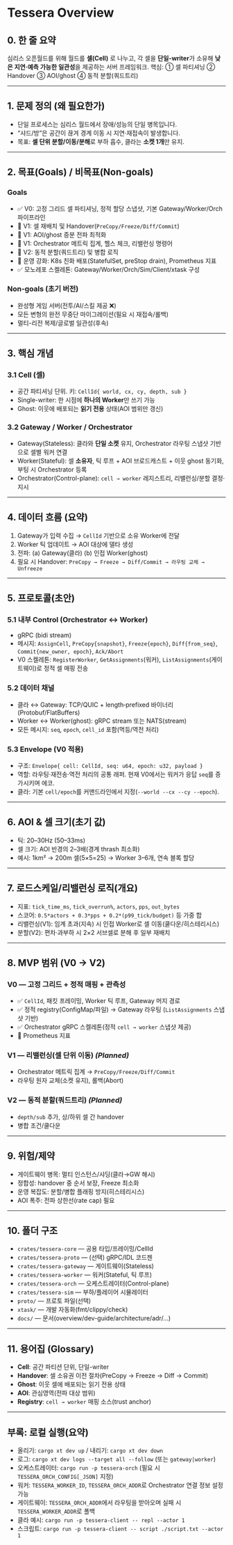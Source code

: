# Tessera Overview

## 0. 한 줄 요약
심리스 오픈월드를 위해 월드를 **셀(Cell)** 로 나누고,
각 셀을 **단일-writer**가 소유해 **낮은 지연·예측 가능한 일관성**을 제공하는 서버 프레임워크.
핵심: ① 셀 파티셔닝 ② Handover ③ AOI/ghost ④ 동적 분할(쿼드트리)

---

## 1. 문제 정의 (왜 필요한가)
- 단일 프로세스는 심리스 월드에서 장애/성능의 단일 병목입니다.
- “샤드/방”은 공간이 끊겨 경계 이동 시 지연·재접속이 발생합니다.
- 목표: **셀 단위 분할/이동/분해**로 부하 흡수, 클라는 **소켓 1개**만 유지.

---

## 2. 목표(Goals) / 비목표(Non-goals)

### Goals
- ✅ V0: 고정 그리드 셀 파티셔닝, 정적 할당 스냅샷, 기본 Gateway/Worker/Orch 파이프라인
- 🚧 V1: 셀 재배치 및 Handover(`PreCopy/Freeze/Diff/Commit`)
- 🚧 V1: AOI/ghost 증분 전파 최적화
- 🚧 V1: Orchestrator 메트릭 집계, 헬스 체크, 리밸런싱 명령어
- 🚧 V2: 동적 분할(쿼드트리) 및 병합 로직
- 🚧 운영 강화: K8s 친화 배포(StatefulSet, preStop drain), Prometheus 지표
- ✅ 모노레포 스켈레톤: Gateway/Worker/Orch/Sim/Client/xtask 구성

### Non-goals (초기 버전)
- 완성형 게임 서버(전투/AI/스킬 제공 ❌)
- 모든 변형의 완전 무중단 마이그레이션(필요 시 재접속/롤백)
- 멀티-리전 복제/글로벌 일관성(후속)

---

## 3. 핵심 개념

### 3.1 Cell (셀)
- 공간 파티셔닝 단위. 키: `CellId{ world, cx, cy, depth, sub }`
- Single-writer: 한 시점에 **하나의 Worker**만 쓰기 가능
- Ghost: 이웃에 배포되는 **읽기 전용** 상태(AOI 범위만 갱신)

### 3.2 Gateway / Worker / Orchestrator
- Gateway(Stateless): 클라와 **단일 소켓** 유지, Orchestrator 라우팅 스냅샷 기반으로 셀별 워커 연결
- Worker(Stateful): 셀 **소유자**, 틱 루프 + AOI 브로드캐스트 + 이웃 ghost 동기화, 부팅 시 Orchestrator 등록
- Orchestrator(Control-plane): `cell → worker` 레지스트리, 리밸런싱/분할 결정·지시

---

## 4. 데이터 흐름 (요약)
1) Gateway가 입력 수집 → `CellId` 기반으로 소유 Worker에 전달
2) Worker 틱 업데이트 → AOI 대상에 델타 생성
3) 전파: (a) Gateway(클라) (b) 인접 Worker(ghost)
4) 필요 시 Handover: `PreCopy → Freeze → Diff/Commit → 라우팅 교체 → Unfreeze`

---

## 5. 프로토콜(초안)

### 5.1 내부 Control (Orchestrator ↔ Worker)
- gRPC (bidi stream)
- 메시지: `AssignCell`, `PreCopy{snapshot}`, `Freeze{epoch}`, `Diff{from_seq}`, `Commit{new_owner, epoch}`, `Ack/Abort`
- V0 스켈레톤: `RegisterWorker`, `GetAssignments`(워커), `ListAssignments`(게이트웨이)로 정적 셀 매핑 전송

### 5.2 데이터 채널
- 클라 ↔ Gateway: TCP/QUIC + length‑prefixed 바이너리(Protobuf/FlatBuffers)
- Worker ↔ Worker(ghost): gRPC stream 또는 NATS(stream)
- 모든 메시지: `seq`, `epoch`, `cell_id` 포함(멱등/역전 처리)

### 5.3 Envelope (V0 적용)
- 구조: `Envelope{ cell: CellId, seq: u64, epoch: u32, payload }`
- 역할: 라우팅·재전송·역전 처리의 공통 래퍼. 현재 V0에서는 워커가 응답 `seq`를 증가시키며 에코.
- 클라: 기본 `cell/epoch`를 커맨드라인에서 지정(`--world --cx --cy --epoch`).

---

## 6. AOI & 셀 크기(초기 값)
- 틱: 20–30Hz (50–33ms)
- 셀 크기: AOI 반경의 2–3배(경계 thrash 최소화)
- 예시: 1km² → 200m 셀(5×5=25) → Worker 3–6개, 연속 블록 할당

---

## 7. 로드스케일/리밸런싱 로직(개요)
- 지표: `tick_time_ms`, `tick_overrun%`, `actors`, `pps`, `out_bytes`
- 스코어: `0.5*actors + 0.3*pps + 0.2*(p99_tick/budget)` 등 가중 합
- 리밸런싱(V1): 임계 초과(지속) 시 인접 Worker로 셀 이동(쿨다운/히스테리시스)
- 분할(V2): 편차·과부하 시 2×2 서브셀로 분해 후 일부 재배치

---

## 8. MVP 범위 (V0 → V2)

### V0 — 고정 그리드 + 정적 매핑 + 관측성
- ✅ `CellId`, 패킷 프레이밍, Worker 틱 루프, Gateway 머지 경로
- ✅ 정적 registry(ConfigMap/파일) → Gateway 라우팅 (`ListAssignments` 스냅샷 기반)
- ✅ Orchestrator gRPC 스켈레톤(정적 `cell → worker` 스냅샷 제공)
- 🚧 Prometheus 지표

### V1 — 리밸런싱(셀 단위 이동) *(Planned)*
- Orchestrator 메트릭 집계 → `PreCopy/Freeze/Diff/Commit`
- 라우팅 원자 교체(소켓 유지), 롤백(Abort)

### V2 — 동적 분할(쿼드트리) *(Planned)*
- `depth/sub` 추가, 상/하위 셀 간 handover
- 병합 조건/쿨다운

---

## 9. 위험/제약
- 게이트웨이 병목: 멀티 인스턴스/샤딩(클라→GW 해시)
- 정합성: handover 중 순서 보장, Freeze 최소화
- 운영 복잡도: 분할/병합 플래핑 방지(히스테리시스)
- AOI 폭주: 전파 상한선(rate cap) 필요

---

## 10. 폴더 구조
- `crates/tessera-core` — 공용 타입/프레이밍/CellId
- `crates/tessera-proto` — (선택) gRPC/IDL 코드젠
- `crates/tessera-gateway` — 게이트웨이(Stateless)
- `crates/tessera-worker` — 워커(Stateful, 틱 루프)
- `crates/tessera-orch` — 오케스트레이터(Control-plane)
- `crates/tessera-sim` — 부하/플레이어 시뮬레이터
- `proto/` — 프로토 파일(선택)
- `xtask/` — 개발 자동화(fmt/clippy/check)
- `docs/` — 문서(overview/dev-guide/architecture/adr/...)

---

## 11. 용어집 (Glossary)
- **Cell**: 공간 파티션 단위, 단일-writer
- **Handover**: 셀 소유권 이전 절차(PreCopy → Freeze → Diff → Commit)
- **Ghost**: 이웃 셀에 배포되는 읽기 전용 상태
- **AOI**: 관심영역(전파 대상 범위)
- **Registry**: `cell → worker` 매핑 소스(trust anchor)

---

## 부록: 로컬 실행(요약)
- 올리기: `cargo xt dev up` / 내리기: `cargo xt dev down`
- 로그: `cargo xt dev logs --target all --follow` (또는 `gateway|worker`)
- 오케스트레이터: `cargo run -p tessera-orch` (필요 시 `TESSERA_ORCH_CONFIG[_JSON]` 지정)
- 워커: `TESSERA_WORKER_ID`, `TESSERA_ORCH_ADDR`로 Orchestrator 연결 정보 설정 가능
- 게이트웨이: `TESSERA_ORCH_ADDR`에서 라우팅을 받아오며 실패 시 `TESSERA_WORKER_ADDR`로 폴백
- 클라 예시: `cargo run -p tessera-client -- repl --actor 1`
- 스크립트: `cargo run -p tessera-client -- script ./script.txt --actor 1`
